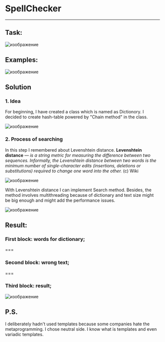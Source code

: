 # SpellChecker
_____
## Task: 
![изображение](https://user-images.githubusercontent.com/81780915/163655001-d5dd3f05-e8c0-4248-8272-6dc75912f42d.png)

## Examples:
![изображение](https://user-images.githubusercontent.com/81780915/163655047-1ceb5dab-df9a-40c3-ad7f-b7216c3ac497.png)

## Solution
### 1. Idea
For beginning, I have created a class which is named as Dictionory. I decided to create hash-table powered by "Chain method" in the class. 
 
![изображение](https://user-images.githubusercontent.com/81780915/163655415-a97f0b21-d585-4afa-99f7-a63f515e1606.png)


### 2. Process of searching

In this step I remembered about Levenshtein distance.
**Levenshtein distance** — *is a string metric for measuring the difference between two sequences. Informally, the Levenshtein distance between two words is the minimum number of single-character edits (insertions, deletions or substitutions) required to change one word into the other.* (c) Wiki

![изображение](https://user-images.githubusercontent.com/81780915/163739948-f208f4f6-df3c-4bc5-a486-c8bc397ca89f.png)


With Levenshtein distance I can implement Search method. Besides, the method involves multithreading because of dictionary and text size might be big enough and might add the performance issues.

![изображение](https://user-images.githubusercontent.com/81780915/163742137-4769d00d-80b8-414e-8e40-74cb38ed40ac.png)

## Result:

### First block: words for dictionary;
===
### Second block: wrong text;
===
### Third block: result;

![изображение](https://user-images.githubusercontent.com/81780915/165657791-b538c5fa-bd9a-4aa7-83d3-ef448bf03382.png)


## P.S. 
I deliberately hadn't used templates because some companies hate the metaprogramming. I chose neutral side. I know what is templates and even variadic templates. 



